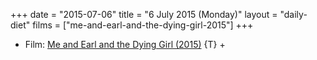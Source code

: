 +++
date = "2015-07-06"
title = "6 July 2015 (Monday)"
layout = "daily-diet"
films = ["me-and-earl-and-the-dying-girl-2015"]
+++


* Film: [Me and Earl and the Dying Girl (2015)](/films/me-and-earl-and-the-dying-girl-2015) {T} +